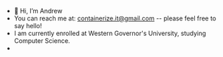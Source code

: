 - 👋 Hi, I’m Andrew
- You can reach me at: containerize.it@gmail.com  -- please feel free to say hello! 
- I am currently enrolled at Western Governor's University, studying Computer Science.
- 

<!---
adavis87/adavis87 is a ✨ special ✨ repository because its `README.md` (this file) appears on your GitHub profile.
You can click the Preview link to take a look at your changes.
--->
